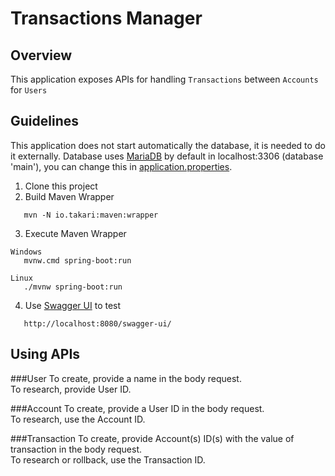 # Transactions Manager

## Overview

This application exposes APIs for handling `Transactions` between `Accounts` for `Users`

## Guidelines

This application does not start automatically the database, it is needed to do it externally.
Database uses [MariaDB](https://downloads.mariadb.org/mariadb/10.6.3/) by default in localhost:3306 (database 'main'), you can change this in [application.properties](src/main/resources/application.properties).

1. Clone this project
2. Build Maven Wrapper
```
   mvn -N io.takari:maven:wrapper
```
3. Execute Maven Wrapper
```
Windows
   mvnw.cmd spring-boot:run
```
```
Linux
   ./mvnw spring-boot:run
```
4. Use [Swagger UI](http://localhost:8080/swagger-ui/) to test
```
   http://localhost:8080/swagger-ui/
```

## Using APIs

###User
To create, provide a name in the body request. \
To research, provide User ID.

###Account
To create, provide a User ID in the body request. \
To research, use the Account ID.

###Transaction
To create, provide Account(s) ID(s) with the value of transaction in the body request. \
To research or rollback, use the Transaction ID.
